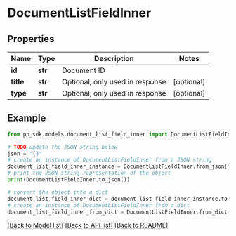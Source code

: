 # DocumentListFieldInner


## Properties

Name | Type | Description | Notes
------------ | ------------- | ------------- | -------------
**id** | **str** | Document ID | 
**title** | **str** | Optional, only used in response | [optional] 
**type** | **str** | Optional, only used in response | [optional] 

## Example

```python
from pp_sdk.models.document_list_field_inner import DocumentListFieldInner

# TODO update the JSON string below
json = "{}"
# create an instance of DocumentListFieldInner from a JSON string
document_list_field_inner_instance = DocumentListFieldInner.from_json(json)
# print the JSON string representation of the object
print(DocumentListFieldInner.to_json())

# convert the object into a dict
document_list_field_inner_dict = document_list_field_inner_instance.to_dict()
# create an instance of DocumentListFieldInner from a dict
document_list_field_inner_from_dict = DocumentListFieldInner.from_dict(document_list_field_inner_dict)
```
[[Back to Model list]](../README.md#documentation-for-models) [[Back to API list]](../README.md#documentation-for-api-endpoints) [[Back to README]](../README.md)


